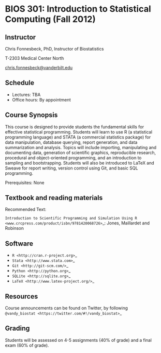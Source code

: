 # BIOS 301: Introduction to Statistical Computing (Fall 2012)

## Instructor

Chris Fonnesbeck, PhD, Instructor of Biostatistics

T-2303 Medical Center North

chris.fonnesbeck@vanderbilt.edu


## Schedule

* Lectures: TBA
* Office hours: By appointment


## Course Synopsis

This course is designed to provide students the fundamental skills for effective statistical programming. Students will learn to use R (a statistical programming language) and STATA (a commercial statistics package) for data manipulation, database querying, report generation, and data summarization and analysis. Topics will include importing, manipulating and documenting data, generation of scientific graphics, reproducible research, procedural and object-oriented programming, and an introduction to sampling and bootstrapping. Students will also be introduced to LaTeX and Sweave for report writing, version control using Git, and basic SQL programming.

Prerequisites: None


## Textbook and reading materials

Recommended Text:


`Introduction to Scientific Programming and Simulation Using R <www.crcpress.com/product/isbn/9781420068726>`_: Jones, Maillardet and Robinson


## Software

* `R <http://cran.r-project.org>`_
* `Stata <http://www.stata.com>`_
* `Git <http://git-scm.com/>`_
* `Python <http://python.org>`_
* `SQLite <http://sqlite.org>`_
* `LaTeX <http://www.latex-project.org/>`_


## Resources

Course announcements can be found on Twitter, by following `@vandy_biostat <https://twitter.com/#!/vandy_biostat>`_


## Grading

Students will be assessed on 4-5 assignments (40% of grade) and a final exam (60% of grade).